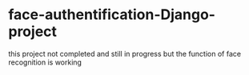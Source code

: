 # face-authentification-Django-project
this project not completed and still in progress but the function of face recognition is working 
